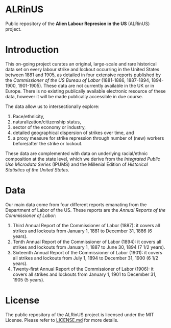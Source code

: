 
# ALRinUS
Public repository of the **Alien Labour Represion in the US** (ALRinUS) project.

# Introduction

This on-going project curates an original, large-scale and rare historical data set on every labour strike and lockout occurring in the United States between 1881 and 1905, as detailed in four extensive reports published by the *Commissioner of the US Bureau of Labor* (1881-1886, 1887-1894, 1894-1900, 1901-1905). These data are not currently available in the UK or in Europe. There is no existing publically available electronic resource of these data, however it will be made publically accessible in due course. 

The data allow us to intersectionally explore:

1. Race/ethnicity,
2. naturalization/citizenship status,
3. sector of the economy or industry,
4. detailed geographical dispersion of strikes over time, and
5. a proxy measure for strike repression through number of (new) workers before/after the strike or lockout.

These data are complemented with data on underlying racial/ethnic composition at the state level, which we derive from the *Integrated Public Use Microdata Series* (IPUMS) and the Millenial Edition of *Historical Statistics of the United States*.

# Data

Our main data come from four different reports emanating from the Department of Labor of the US. These reports are the *Annual Reports of the Commissioner of Labor*:

1. Third Annual Report of the Commissioner of Labor (1887): it covers all strikes and lockouts from January 1, 1881 to December 31, 1886 (6 years).
2. Tenth Annual Report of the Commissioner of Labor (1894): it covers all strikes and lockouts from January 1, 1887 to June 30, 1894 (7 1/2 years).
3. Sixteenth Annual Report of the Commissioner of Labor (1901): it covers all strikes and lockouts from July 1, 1894 to December 31, 1900 (6 1/2 years).
4. Twenty-first Annual Report of the Commissioner of Labor (1906): it covers all strikes and lockouts from January 1, 1901 to December 31, 1905 (5 years).

# License
The public repository of the ALRinUS project is licensed under the MIT License. Please refer to [LICENSE.md](https://github.com/Yuji-Shimohira-Calvo/ALRinUS/blob/master/LICENSE "License file") for more details.
